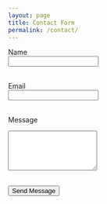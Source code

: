 ```yaml
---
layout: page
title: Contact Form
permalink: /contact/
---
```


<form action="https://formspree.io/f/xblzbjrp" method="POST">
  <label for="name">Name</label><br>
  <input type="text" id="name" name="name" required><br><br>

  <label for="email">Email</label><br>
  <input type="email" id="email" name="_replyto" required><br><br>

  <label for="message">Message</label><br>
  <textarea id="message" name="message" rows="5" required></textarea><br><br>

  <input type="hidden" name="_subject" value="New message from your portfolio site">
  <input type="hidden" name="_next" value="https://danielv089.github.io/thank-you" />

  <button type="submit">Send Message</button>
</form>


